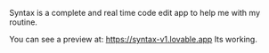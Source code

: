   Syntax is a complete and real time code edit app to help me with my routine. 

You can see a preview at: https://syntax-v1.lovable.app
Its working.

